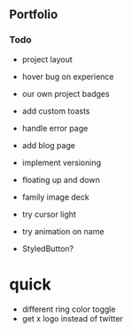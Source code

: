 ## Portfolio

### Todo

- project layout
- hover bug on experience
- our own project badges
- add custom toasts
- handle error page
- add blog page
- implement versioning

- floating up and down
- family image deck
- try cursor light
- try animation on name
- StyledButton?

# quick

- different ring color toggle
- get x logo instead of twitter
